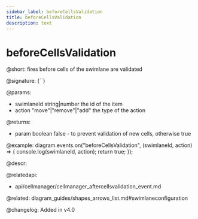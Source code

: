 ```yaml
---
sidebar_label: beforeCellsValidation
title: beforeCellsValidation 
description: text
---
```


# beforeCellsValidation
 
@short: fires before cells of the swimlane are validated

@signature: {``}

@params:
- swimlaneId    string|number	the id of the item
- action        "move"|"remove"|"add"   the type of the action

@returns:
- param     boolean     false - to prevent validation of new cells, otherwise true

@example:
diagram.events.on("beforeCellsValidation", (swimlaneId, action) => {
    console.log(swimlaneId, action);
    return true;
});

@descr:

@relatedapi:
- api/cellmanager/cellmanager_aftercellsvalidation_event.md

@related: diagram_guides/shapes_arrows_list.md#swimlaneconfiguration

@changelog:
Added in v4.0


